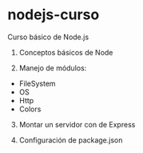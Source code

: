 # nodejs-curso
 Curso básico de Node.js
 
 1) Conceptos básicos de Node
 
 2) Manejo de módulos:
 - FileSystem
 - OS
 - Http
 - Colors
 
 3) Montar un servidor con de Express
 
 4) Configuración de package.json
